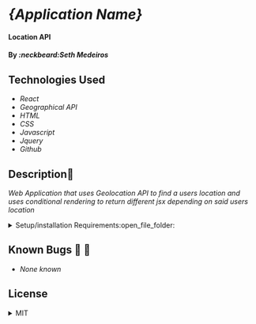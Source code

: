 # _{Application Name}_

#### Location API 

#### By _**:neckbeard:Seth Medeiros**_

## Technologies Used

* _React_
* _Geographical API_
* _HTML_
* _CSS_
* _Javascript_
* _Jquery_
* _Github_

## Description:memo:

_Web Application that uses Geolocation API to find a users location and uses conditional rendering to return different jsx depending on said users location_

<details>
  <summary>Setup/installation Requirements:open_file_folder:</summary>
  
## Setup and Use

### Prerequisites
* [Node](https://nodejs.org/en/)
* A text editor like [VS Code](https://code.visualstudio.com/)

### Installation
1. Clone the repository: `$ git clone https://github.com/Medeirosseth/geo-weather-blog`
2. Navigate to the `/geo-weather-blog` directory on your computer
3. Open with your preferred text editor to view the code base
4. To start a development server and view the project in the browser:
    * Navigate to `/geo-weather-blog` in your command line
    * Run the command `npm install` to install dependencies
    * Finally, run the command `npm run start` to start a development server

</details>


## Known Bugs :no_entry_sign: :bug:

* _None known_

## License

<details>
  <summary>MIT</summary>
Copyright <2021> <Seth Medeiros>

Permission is hereby granted, free of charge, to any person obtaining a copy of this software and associated documentation files (the "Software"), to deal in the Software without restriction, including without limitation the rights to use, copy, modify, merge, publish, distribute, sublicense, and/or sell copies of the Software, and to permit persons to whom the Software is furnished to do so, subject to the following conditions:

The above copyright notice and this permission notice shall be included in all copies or substantial portions of the Software.

THE SOFTWARE IS PROVIDED "AS IS", WITHOUT WARRANTY OF ANY KIND, EXPRESS OR IMPLIED, INCLUDING BUT NOT LIMITED TO THE WARRANTIES OF MERCHANTABILITY, FITNESS FOR A PARTICULAR PURPOSE AND NONINFRINGEMENT. IN NO EVENT SHALL THE AUTHORS OR COPYRIGHT HOLDERS BE LIABLE FOR ANY CLAIM, DAMAGES OR OTHER LIABILITY, WHETHER IN AN ACTION OF CONTRACT, TORT OR OTHERWISE, ARISING FROM, OUT OF OR IN CONNECTION WITH THE SOFTWARE OR THE USE OR OTHER DEALINGS IN THE SOFTWARE.
</details>



